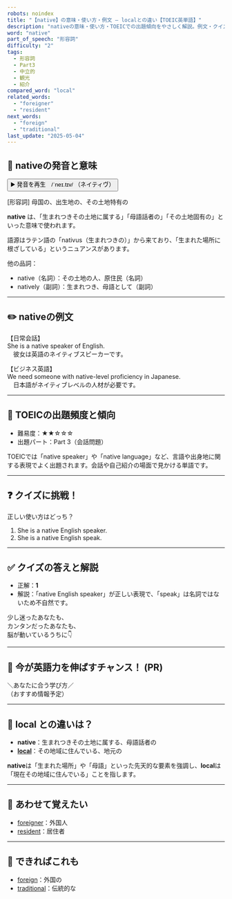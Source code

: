 ```yaml
---
robots: noindex
title: "【native】の意味・使い方・例文 ― localとの違い【TOEIC英単語】"
description: "nativeの意味・使い方・TOEICでの出題傾向をやさしく解説。例文・クイズ付きでlocalとの違いもわかりやすく学べます。"
word: "native"
part_of_speech: "形容詞"
difficulty: "2"
tags:
  - 形容詞
  - Part3
  - 中立的
  - 観光
  - 紹介
compared_word: "local"
related_words:
  - "foreigner"
  - "resident"
next_words:
  - "foreign"
  - "traditional"
last_update: "2025-05-04"
---
```


## 🔰 nativeの発音と意味

<button class="play-audio" onclick="playTTS('native')">
  <span class="play-audio-main">
    ▶️ 発音を再生　/ˈneɪ.tɪv/
  </span>
  <span class="play-audio-sub">
    （ネイティヴ）
  </span>
</button>

[形容詞] 母国の、出生地の、その土地特有の

**native** は、「生まれつきその土地に属する」「母語話者の」「その土地固有の」といった意味で使われます。

語源はラテン語の「nativus（生まれつきの）」から来ており、「生まれた場所に根ざしている」というニュアンスがあります。

他の品詞：  
- native（名詞）：その土地の人、原住民（名詞）
- natively（副詞）：生まれつき、母語として（副詞）

---

## ✏️ nativeの例文

【日常会話】  
She is a native speaker of English.  
　彼女は英語のネイティブスピーカーです。

【ビジネス英語】  
We need someone with native-level proficiency in Japanese.  
　日本語がネイティブレベルの人材が必要です。

---

## 🎯 TOEICの出題頻度と傾向

- 難易度：★★☆☆☆
- 出題パート：Part 3（会話問題）

TOEICでは「native speaker」や「native language」など、言語や出身地に関する表現でよく出題されます。会話や自己紹介の場面で見かける単語です。

---

## ❓ クイズに挑戦！

正しい使い方はどっち？

1. She is a native English speaker.  
2. She is a native English speak.

---

## ✅ クイズの答えと解説

- 正解：**1**
- 解説：「native English speaker」が正しい表現で、「speak」は名詞ではないため不自然です。

少し迷ったあなたも、  
カンタンだったあなたも、  
脳が動いているうちに👇️

---

## 🚀 今が英語力を伸ばすチャンス！ (PR)

<div class="info-center">
＼あなたに合う学び方／<br>  
（おすすめ情報予定）
</div>

---

## 🤔  local との違いは？

- **native**：生まれつきその土地に属する、母語話者の
- **[local](/local)**：その地域に住んでいる、地元の

**native**は「生まれた場所」や「母語」といった先天的な要素を強調し、**local**は「現在その地域に住んでいる」ことを指します。

---

## 🧩 あわせて覚えたい

- [foreigner](/foreigner)：外国人
- [resident](/resident)：居住者

---

## 📖 できればこれも

- [foreign](/foreign)：外国の
- [traditional](/traditional)：伝統的な

<!-- cvid: aid42_bid03 -->
